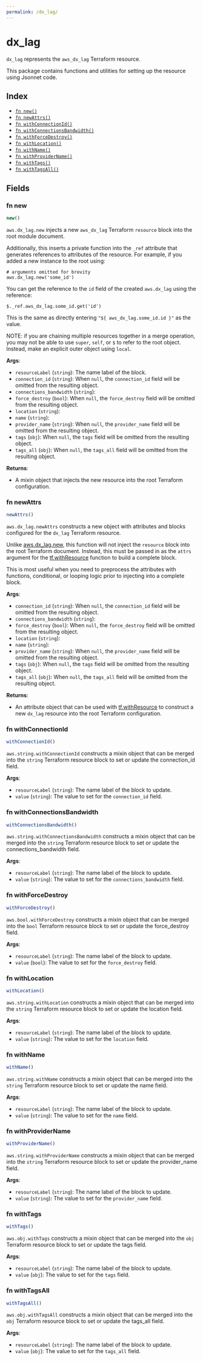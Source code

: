 ```yaml
---
permalink: /dx_lag/
---
```


# dx_lag

`dx_lag` represents the `aws_dx_lag` Terraform resource.



This package contains functions and utilities for setting up the resource using Jsonnet code.


## Index

* [`fn new()`](#fn-new)
* [`fn newAttrs()`](#fn-newattrs)
* [`fn withConnectionId()`](#fn-withconnectionid)
* [`fn withConnectionsBandwidth()`](#fn-withconnectionsbandwidth)
* [`fn withForceDestroy()`](#fn-withforcedestroy)
* [`fn withLocation()`](#fn-withlocation)
* [`fn withName()`](#fn-withname)
* [`fn withProviderName()`](#fn-withprovidername)
* [`fn withTags()`](#fn-withtags)
* [`fn withTagsAll()`](#fn-withtagsall)

## Fields

### fn new

```ts
new()
```


`aws.dx_lag.new` injects a new `aws_dx_lag` Terraform `resource`
block into the root module document.

Additionally, this inserts a private function into the `_ref` attribute that generates references to attributes of the
resource. For example, if you added a new instance to the root using:

    # arguments omitted for brevity
    aws.dx_lag.new('some_id')

You can get the reference to the `id` field of the created `aws.dx_lag` using the reference:

    $._ref.aws_dx_lag.some_id.get('id')

This is the same as directly entering `"${ aws_dx_lag.some_id.id }"` as the value.

NOTE: if you are chaining multiple resources together in a merge operation, you may not be able to use `super`, `self`,
or `$` to refer to the root object. Instead, make an explicit outer object using `local`.

**Args**:
  - `resourceLabel` (`string`): The name label of the block.
  - `connection_id` (`string`):  When `null`, the `connection_id` field will be omitted from the resulting object.
  - `connections_bandwidth` (`string`): 
  - `force_destroy` (`bool`):  When `null`, the `force_destroy` field will be omitted from the resulting object.
  - `location` (`string`): 
  - `name` (`string`): 
  - `provider_name` (`string`):  When `null`, the `provider_name` field will be omitted from the resulting object.
  - `tags` (`obj`):  When `null`, the `tags` field will be omitted from the resulting object.
  - `tags_all` (`obj`):  When `null`, the `tags_all` field will be omitted from the resulting object.

**Returns**:
- A mixin object that injects the new resource into the root Terraform configuration.


### fn newAttrs

```ts
newAttrs()
```


`aws.dx_lag.newAttrs` constructs a new object with attributes and blocks configured for the `dx_lag`
Terraform resource.

Unlike [aws.dx_lag.new](#fn-new), this function will not inject the `resource`
block into the root Terraform document. Instead, this must be passed in as the `attrs` argument for the
[tf.withResource](https://github.com/tf-libsonnet/core/tree/main/docs#fn-withresource) function to build a complete block.

This is most useful when you need to preprocess the attributes with functions, conditional, or looping logic prior to
injecting into a complete block.

**Args**:
  - `connection_id` (`string`):  When `null`, the `connection_id` field will be omitted from the resulting object.
  - `connections_bandwidth` (`string`): 
  - `force_destroy` (`bool`):  When `null`, the `force_destroy` field will be omitted from the resulting object.
  - `location` (`string`): 
  - `name` (`string`): 
  - `provider_name` (`string`):  When `null`, the `provider_name` field will be omitted from the resulting object.
  - `tags` (`obj`):  When `null`, the `tags` field will be omitted from the resulting object.
  - `tags_all` (`obj`):  When `null`, the `tags_all` field will be omitted from the resulting object.

**Returns**:
  - An attribute object that can be used with [tf.withResource](https://github.com/tf-libsonnet/core/tree/main/docs#fn-withresource) to construct a new `dx_lag` resource into the root Terraform configuration.


### fn withConnectionId

```ts
withConnectionId()
```

`aws.string.withConnectionId` constructs a mixin object that can be merged into the `string`
Terraform resource block to set or update the connection_id field.



**Args**:
  - `resourceLabel` (`string`): The name label of the block to update.
  - `value` (`string`): The value to set for the `connection_id` field.


### fn withConnectionsBandwidth

```ts
withConnectionsBandwidth()
```

`aws.string.withConnectionsBandwidth` constructs a mixin object that can be merged into the `string`
Terraform resource block to set or update the connections_bandwidth field.



**Args**:
  - `resourceLabel` (`string`): The name label of the block to update.
  - `value` (`string`): The value to set for the `connections_bandwidth` field.


### fn withForceDestroy

```ts
withForceDestroy()
```

`aws.bool.withForceDestroy` constructs a mixin object that can be merged into the `bool`
Terraform resource block to set or update the force_destroy field.



**Args**:
  - `resourceLabel` (`string`): The name label of the block to update.
  - `value` (`bool`): The value to set for the `force_destroy` field.


### fn withLocation

```ts
withLocation()
```

`aws.string.withLocation` constructs a mixin object that can be merged into the `string`
Terraform resource block to set or update the location field.



**Args**:
  - `resourceLabel` (`string`): The name label of the block to update.
  - `value` (`string`): The value to set for the `location` field.


### fn withName

```ts
withName()
```

`aws.string.withName` constructs a mixin object that can be merged into the `string`
Terraform resource block to set or update the name field.



**Args**:
  - `resourceLabel` (`string`): The name label of the block to update.
  - `value` (`string`): The value to set for the `name` field.


### fn withProviderName

```ts
withProviderName()
```

`aws.string.withProviderName` constructs a mixin object that can be merged into the `string`
Terraform resource block to set or update the provider_name field.



**Args**:
  - `resourceLabel` (`string`): The name label of the block to update.
  - `value` (`string`): The value to set for the `provider_name` field.


### fn withTags

```ts
withTags()
```

`aws.obj.withTags` constructs a mixin object that can be merged into the `obj`
Terraform resource block to set or update the tags field.



**Args**:
  - `resourceLabel` (`string`): The name label of the block to update.
  - `value` (`obj`): The value to set for the `tags` field.


### fn withTagsAll

```ts
withTagsAll()
```

`aws.obj.withTagsAll` constructs a mixin object that can be merged into the `obj`
Terraform resource block to set or update the tags_all field.



**Args**:
  - `resourceLabel` (`string`): The name label of the block to update.
  - `value` (`obj`): The value to set for the `tags_all` field.

